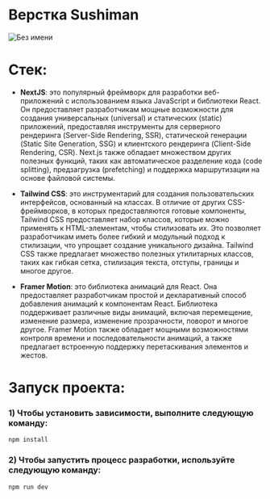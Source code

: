 # Верстка Sushiman

![Без имени](https://github.com/textil24/layout-metavarse/assets/77049921/4b817e26-3318-4962-bd4b-ad0c7e0844c2)

# Стек:

- **NextJS**: это популярный фреймворк для разработки веб-приложений с использованием языка JavaScript и библиотеки React. Он предоставляет разработчикам мощные возможности для создания универсальных (universal) и статических (static) приложений, предоставляя инструменты для серверного рендеринга (Server-Side Rendering, SSR), статической генерации (Static Site Generation, SSG) и клиентского рендеринга (Client-Side Rendering, CSR). Next.js также обладает множеством других полезных функций, таких как автоматическое разделение кода (code splitting), предзагрузка (prefetching) и поддержка маршрутизации на основе файловой системы.

- **Tailwind CSS**: это инструментарий для создания пользовательских интерфейсов, основанный на классах. В отличие от других CSS-фреймворков, в которых предоставляются готовые компоненты, Tailwind CSS предоставляет набор классов, которые можно применять к HTML-элементам, чтобы стилизовать их. Это позволяет разработчикам иметь более гибкий и модульный подход к стилизации, что упрощает создание уникального дизайна. Tailwind CSS также предлагает множество полезных утилитарных классов, таких как гибкая сетка, стилизация текста, отступы, границы и многое другое.

- **Framer Motion**: это библиотека анимаций для React. Она предоставляет разработчикам простой и декларативный способ добавления анимаций к компонентам React. Библиотека поддерживает различные виды анимаций, включая перемещение, изменение размера, изменение прозрачности, поворот и многое другое. Framer Motion также обладает мощными возможностями контроля времени и последовательности анимаций, а также предлагает встроенную поддержку перетаскивания элементов и жестов.

# Запуск проекта:

### 1) Чтобы установить зависимости, выполните следующую команду:

`npm install`

### 2) Чтобы запустить процесс разработки, используйте следующую команду:

`npm run dev`
